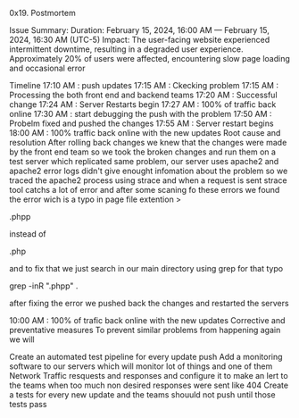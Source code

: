 0x19. Postmortem

Issue Summary: Duration: February 15, 2024, 16:00 AM — February 15, 2024, 16:30 AM (UTC-5) Impact: The user-facing website experienced intermittent downtime, resulting in a degraded user experience. Approximately 20% of users were affected, encountering slow page loading and occasional error

Timeline
17:10 AM : push updates
17:15 AM : Ckecking problem
17:15 AM : Processing the both front end and backend teams
17:20 AM : Successful change
17:24 AM : Server Restarts begin
17:27 AM : 100% of traffic back online
17:30 AM : start debugging the push with the problem
17:50 AM : Probelm fixed and pushed the changes
17:55 AM : Server restart begins
18:00 AM : 100% traffic back online with the new updates
Root cause and resolution
After rolling back changes we knew that the changes were made by the front end team so we took the broken changes and run them on a test server which replicated same problem, our server uses apache2 and apache2 error logs didn't give enought infomation about the problem so we traced the apache2 process using strace and when a request is sent strace tool catchs a lot of error and after some scaning fo these errors we found the error wich is a typo in page file extention >

.phpp

instead of

.php

and to fix that we just search in our main directory using grep for that typo

grep -inR ".phpp" .

after fixing the error we pushed back the changes and restarted the servers

10:00 AM : 100% of trafic back online with the new updates
Corrective and preventative measures
To prevent similar problems from happening again we will

Create an automated test pipeline for every update push
Add a monitoring software to our servers which will monitor lot of things and one of them Network Traffic resquests and responses and configure it to make an lert to the teams when too much non desired responses were sent like 404
Create a tests for every new update and the teams shouuld not push until those tests pass
